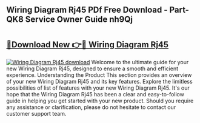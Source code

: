 ## Wiring Diagram Rj45 PDf Free Download - Part-QK8 Service Owner Guide nh9Qj

# <h2><a href="http://dfkuss0.blite.top/?on=Wiring+Diagram+Rj45">🔗Download New 👉🔴 Wiring Diagram Rj45</a></h2>

[![Wiring Diagram Rj45 download](https://i.imgur.com/lujVjoI.png)](http://dfkuss0.blite.top/?on=Wiring+Diagram+Rj45)
Welcome to the ultimate guide for your new Wiring Diagram Rj45, designed to ensure a smooth and efficient experience. Understanding the Product This section provides an overview of your new Wiring Diagram Rj45 and its key features. Explore the limitless possibilities of list of features with your new Wiring Diagram Rj45. It's our hope that the Wiring Diagram Rj45 has been a clear and easy-to-follow guide in helping you get started with your new product. Should you require any assistance or clarification, please do not hesitate to contact our customer support team.
